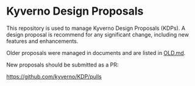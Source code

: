 # Kyverno Design Proposals

This repository is used to manage Kyverno Design Proposals (KDPs). A design proposal is recommend for any significant change, including new features and enhancements.

Older proposals were managed in documents and are listed in [OLD.md](/OLD.md).

New proposals should be submitted as a PR:

   https://github.com/kyverno/KDP/pulls


